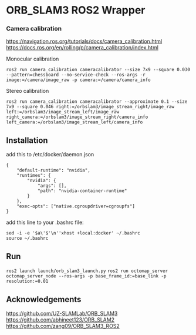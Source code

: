 # ORB_SLAM3 ROS2 Wrapper

### Camera calibration
https://navigation.ros.org/tutorials/docs/camera_calibration.html
https://docs.ros.org/en/rolling/p/camera_calibration/index.html

Monocular calibration
```
ros2 run camera_calibration cameracalibrator --size 7x9 --square 0.030 --pattern=chessboard --no-service-check --ros-args -r image:=/camera/image_raw -p camera:=/camera/camera_info
```
Stereo calibration
```
ros2 run camera_calibration cameracalibrator --approximate 0.1 --size 7x9 --square 0.046 right:=/orbslam3/image_stream_right/image_raw left:=/orbslam3/image_stream_left/image_raw right_camera:=/orbslam3/image_stream_right/camera_info left_camera:=/orbslam3/image_stream_left/camera_info
```

## Installation
add this to  /etc/docker/daemon.json
```
{
    "default-runtime": "nvidia",
    "runtimes": {
        "nvidia": {
            "args": [],
            "path": "nvidia-container-runtime"
        }
    },
    "exec-opts": ["native.cgroupdriver=cgroupfs"]
}
```

add this line to your .bashrc file:
```
sed -i -e '$a\'$'\n''xhost +local:docker' ~/.bashrc
source ~/.bashrc
```
## Run

`ros2 launch launch/orb_slam3_launch.py`
`ros2 run octomap_server octomap_server_node --ros-args -p base_frame_id:=base_link -p resolution:=0.01`

## Acknowledgements

https://github.com/UZ-SLAMLab/ORB_SLAM3
https://github.com/abhineet123/ORB_SLAM2
https://github.com/zang09/ORB_SLAM3_ROS2

